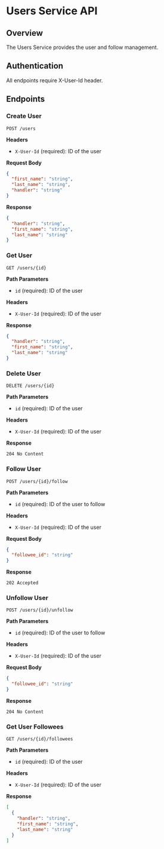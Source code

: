 # Users Service API

## Overview
The Users Service provides the user and follow management.

## Authentication
All endpoints require X-User-Id header.

## Endpoints

### Create User

```http
POST /users
```

**Headers**
- `X-User-Id` (required): ID of the user

**Request Body**
```json
{
  "first_name": "string",
  "last_name": "string",
  "handler": "string"
}
```

**Response**
```json
{
  "handler": "string",
  "first_name": "string",
  "last_name": "string"
}
```

### Get User

```http
GET /users/{id}
```

**Path Parameters**
- `id` (required): ID of the user

**Headers**
- `X-User-Id` (required): ID of the user

**Response**
```json
{
  "handler": "string",
  "first_name": "string",
  "last_name": "string"
}
```

### Delete User

```http
DELETE /users/{id}
```

**Path Parameters**
- `id` (required): ID of the user

**Headers**
- `X-User-Id` (required): ID of the user

**Response**
```
204 No Content
```

### Follow User

```http
POST /users/{id}/follow
```

**Path Parameters**
- `id` (required): ID of the user to follow

**Headers**
- `X-User-Id` (required): ID of the user

**Request Body**
```json
{
  "followee_id": "string"
}
```

**Response**
```
202 Accepted
```

### Unfollow User

```http
POST /users/{id}/unfollow
```

**Path Parameters**
- `id` (required): ID of the user to follow

**Headers**
- `X-User-Id` (required): ID of the user

**Request Body**
```json
{
  "followee_id": "string"
}
```

**Response**
```
204 No Content
```

### Get User Followees

```http
GET /users/{id}/followees
```

**Path Parameters**
- `id` (required): ID of the user

**Headers**
- `X-User-Id` (required): ID of the user

**Response**
```json
[
  {
    "handler": "string",
    "first_name": "string",
    "last_name": "string"
  }
]
```
